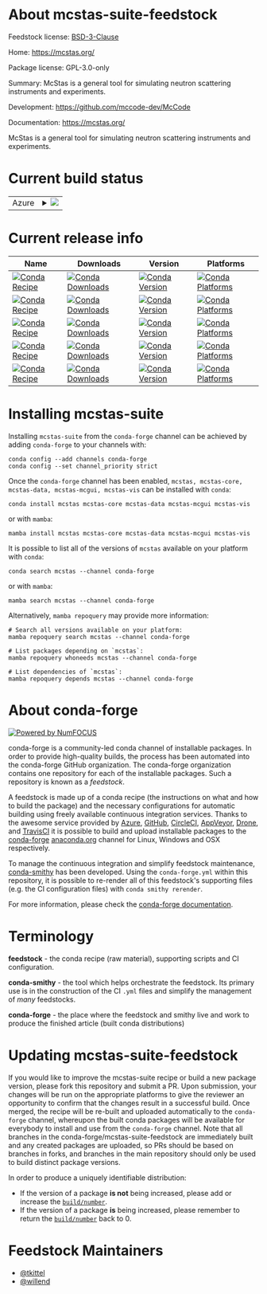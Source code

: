 About mcstas-suite-feedstock
============================

Feedstock license: [BSD-3-Clause](https://github.com/conda-forge/mcstas-suite-feedstock/blob/main/LICENSE.txt)

Home: https://mcstas.org/

Package license: GPL-3.0-only

Summary: McStas is a general tool for simulating neutron scattering instruments and experiments.

Development: https://github.com/mccode-dev/McCode

Documentation: https://mcstas.org/

McStas is a general tool for simulating neutron scattering instruments and
experiments.


Current build status
====================


<table>
    
  <tr>
    <td>Azure</td>
    <td>
      <details>
        <summary>
          <a href="https://dev.azure.com/conda-forge/feedstock-builds/_build/latest?definitionId=20860&branchName=main">
            <img src="https://dev.azure.com/conda-forge/feedstock-builds/_apis/build/status/mcstas-suite-feedstock?branchName=main">
          </a>
        </summary>
        <table>
          <thead><tr><th>Variant</th><th>Status</th></tr></thead>
          <tbody><tr>
              <td>linux_64</td>
              <td>
                <a href="https://dev.azure.com/conda-forge/feedstock-builds/_build/latest?definitionId=20860&branchName=main">
                  <img src="https://dev.azure.com/conda-forge/feedstock-builds/_apis/build/status/mcstas-suite-feedstock?branchName=main&jobName=linux&configuration=linux%20linux_64_" alt="variant">
                </a>
              </td>
            </tr><tr>
              <td>linux_aarch64</td>
              <td>
                <a href="https://dev.azure.com/conda-forge/feedstock-builds/_build/latest?definitionId=20860&branchName=main">
                  <img src="https://dev.azure.com/conda-forge/feedstock-builds/_apis/build/status/mcstas-suite-feedstock?branchName=main&jobName=linux&configuration=linux%20linux_aarch64_" alt="variant">
                </a>
              </td>
            </tr><tr>
              <td>linux_ppc64le</td>
              <td>
                <a href="https://dev.azure.com/conda-forge/feedstock-builds/_build/latest?definitionId=20860&branchName=main">
                  <img src="https://dev.azure.com/conda-forge/feedstock-builds/_apis/build/status/mcstas-suite-feedstock?branchName=main&jobName=linux&configuration=linux%20linux_ppc64le_" alt="variant">
                </a>
              </td>
            </tr><tr>
              <td>osx_64</td>
              <td>
                <a href="https://dev.azure.com/conda-forge/feedstock-builds/_build/latest?definitionId=20860&branchName=main">
                  <img src="https://dev.azure.com/conda-forge/feedstock-builds/_apis/build/status/mcstas-suite-feedstock?branchName=main&jobName=osx&configuration=osx%20osx_64_" alt="variant">
                </a>
              </td>
            </tr><tr>
              <td>osx_arm64</td>
              <td>
                <a href="https://dev.azure.com/conda-forge/feedstock-builds/_build/latest?definitionId=20860&branchName=main">
                  <img src="https://dev.azure.com/conda-forge/feedstock-builds/_apis/build/status/mcstas-suite-feedstock?branchName=main&jobName=osx&configuration=osx%20osx_arm64_" alt="variant">
                </a>
              </td>
            </tr><tr>
              <td>win_64</td>
              <td>
                <a href="https://dev.azure.com/conda-forge/feedstock-builds/_build/latest?definitionId=20860&branchName=main">
                  <img src="https://dev.azure.com/conda-forge/feedstock-builds/_apis/build/status/mcstas-suite-feedstock?branchName=main&jobName=win&configuration=win%20win_64_" alt="variant">
                </a>
              </td>
            </tr>
          </tbody>
        </table>
      </details>
    </td>
  </tr>
</table>

Current release info
====================

| Name | Downloads | Version | Platforms |
| --- | --- | --- | --- |
| [![Conda Recipe](https://img.shields.io/badge/recipe-mcstas-green.svg)](https://anaconda.org/conda-forge/mcstas) | [![Conda Downloads](https://img.shields.io/conda/dn/conda-forge/mcstas.svg)](https://anaconda.org/conda-forge/mcstas) | [![Conda Version](https://img.shields.io/conda/vn/conda-forge/mcstas.svg)](https://anaconda.org/conda-forge/mcstas) | [![Conda Platforms](https://img.shields.io/conda/pn/conda-forge/mcstas.svg)](https://anaconda.org/conda-forge/mcstas) |
| [![Conda Recipe](https://img.shields.io/badge/recipe-mcstas--core-green.svg)](https://anaconda.org/conda-forge/mcstas-core) | [![Conda Downloads](https://img.shields.io/conda/dn/conda-forge/mcstas-core.svg)](https://anaconda.org/conda-forge/mcstas-core) | [![Conda Version](https://img.shields.io/conda/vn/conda-forge/mcstas-core.svg)](https://anaconda.org/conda-forge/mcstas-core) | [![Conda Platforms](https://img.shields.io/conda/pn/conda-forge/mcstas-core.svg)](https://anaconda.org/conda-forge/mcstas-core) |
| [![Conda Recipe](https://img.shields.io/badge/recipe-mcstas--data-green.svg)](https://anaconda.org/conda-forge/mcstas-data) | [![Conda Downloads](https://img.shields.io/conda/dn/conda-forge/mcstas-data.svg)](https://anaconda.org/conda-forge/mcstas-data) | [![Conda Version](https://img.shields.io/conda/vn/conda-forge/mcstas-data.svg)](https://anaconda.org/conda-forge/mcstas-data) | [![Conda Platforms](https://img.shields.io/conda/pn/conda-forge/mcstas-data.svg)](https://anaconda.org/conda-forge/mcstas-data) |
| [![Conda Recipe](https://img.shields.io/badge/recipe-mcstas--mcgui-green.svg)](https://anaconda.org/conda-forge/mcstas-mcgui) | [![Conda Downloads](https://img.shields.io/conda/dn/conda-forge/mcstas-mcgui.svg)](https://anaconda.org/conda-forge/mcstas-mcgui) | [![Conda Version](https://img.shields.io/conda/vn/conda-forge/mcstas-mcgui.svg)](https://anaconda.org/conda-forge/mcstas-mcgui) | [![Conda Platforms](https://img.shields.io/conda/pn/conda-forge/mcstas-mcgui.svg)](https://anaconda.org/conda-forge/mcstas-mcgui) |
| [![Conda Recipe](https://img.shields.io/badge/recipe-mcstas--vis-green.svg)](https://anaconda.org/conda-forge/mcstas-vis) | [![Conda Downloads](https://img.shields.io/conda/dn/conda-forge/mcstas-vis.svg)](https://anaconda.org/conda-forge/mcstas-vis) | [![Conda Version](https://img.shields.io/conda/vn/conda-forge/mcstas-vis.svg)](https://anaconda.org/conda-forge/mcstas-vis) | [![Conda Platforms](https://img.shields.io/conda/pn/conda-forge/mcstas-vis.svg)](https://anaconda.org/conda-forge/mcstas-vis) |

Installing mcstas-suite
=======================

Installing `mcstas-suite` from the `conda-forge` channel can be achieved by adding `conda-forge` to your channels with:

```
conda config --add channels conda-forge
conda config --set channel_priority strict
```

Once the `conda-forge` channel has been enabled, `mcstas, mcstas-core, mcstas-data, mcstas-mcgui, mcstas-vis` can be installed with `conda`:

```
conda install mcstas mcstas-core mcstas-data mcstas-mcgui mcstas-vis
```

or with `mamba`:

```
mamba install mcstas mcstas-core mcstas-data mcstas-mcgui mcstas-vis
```

It is possible to list all of the versions of `mcstas` available on your platform with `conda`:

```
conda search mcstas --channel conda-forge
```

or with `mamba`:

```
mamba search mcstas --channel conda-forge
```

Alternatively, `mamba repoquery` may provide more information:

```
# Search all versions available on your platform:
mamba repoquery search mcstas --channel conda-forge

# List packages depending on `mcstas`:
mamba repoquery whoneeds mcstas --channel conda-forge

# List dependencies of `mcstas`:
mamba repoquery depends mcstas --channel conda-forge
```


About conda-forge
=================

[![Powered by
NumFOCUS](https://img.shields.io/badge/powered%20by-NumFOCUS-orange.svg?style=flat&colorA=E1523D&colorB=007D8A)](https://numfocus.org)

conda-forge is a community-led conda channel of installable packages.
In order to provide high-quality builds, the process has been automated into the
conda-forge GitHub organization. The conda-forge organization contains one repository
for each of the installable packages. Such a repository is known as a *feedstock*.

A feedstock is made up of a conda recipe (the instructions on what and how to build
the package) and the necessary configurations for automatic building using freely
available continuous integration services. Thanks to the awesome service provided by
[Azure](https://azure.microsoft.com/en-us/services/devops/), [GitHub](https://github.com/),
[CircleCI](https://circleci.com/), [AppVeyor](https://www.appveyor.com/),
[Drone](https://cloud.drone.io/welcome), and [TravisCI](https://travis-ci.com/)
it is possible to build and upload installable packages to the
[conda-forge](https://anaconda.org/conda-forge) [anaconda.org](https://anaconda.org/)
channel for Linux, Windows and OSX respectively.

To manage the continuous integration and simplify feedstock maintenance,
[conda-smithy](https://github.com/conda-forge/conda-smithy) has been developed.
Using the ``conda-forge.yml`` within this repository, it is possible to re-render all of
this feedstock's supporting files (e.g. the CI configuration files) with ``conda smithy rerender``.

For more information, please check the [conda-forge documentation](https://conda-forge.org/docs/).

Terminology
===========

**feedstock** - the conda recipe (raw material), supporting scripts and CI configuration.

**conda-smithy** - the tool which helps orchestrate the feedstock.
                   Its primary use is in the construction of the CI ``.yml`` files
                   and simplify the management of *many* feedstocks.

**conda-forge** - the place where the feedstock and smithy live and work to
                  produce the finished article (built conda distributions)


Updating mcstas-suite-feedstock
===============================

If you would like to improve the mcstas-suite recipe or build a new
package version, please fork this repository and submit a PR. Upon submission,
your changes will be run on the appropriate platforms to give the reviewer an
opportunity to confirm that the changes result in a successful build. Once
merged, the recipe will be re-built and uploaded automatically to the
`conda-forge` channel, whereupon the built conda packages will be available for
everybody to install and use from the `conda-forge` channel.
Note that all branches in the conda-forge/mcstas-suite-feedstock are
immediately built and any created packages are uploaded, so PRs should be based
on branches in forks, and branches in the main repository should only be used to
build distinct package versions.

In order to produce a uniquely identifiable distribution:
 * If the version of a package **is not** being increased, please add or increase
   the [``build/number``](https://docs.conda.io/projects/conda-build/en/latest/resources/define-metadata.html#build-number-and-string).
 * If the version of a package **is** being increased, please remember to return
   the [``build/number``](https://docs.conda.io/projects/conda-build/en/latest/resources/define-metadata.html#build-number-and-string)
   back to 0.

Feedstock Maintainers
=====================

* [@tkittel](https://github.com/tkittel/)
* [@willend](https://github.com/willend/)

